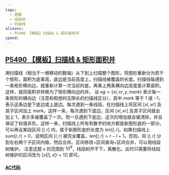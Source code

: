 ```yaml
---
tags:
  - 题解
  - 线段树
  - 扫描线
aliases:
  - P5490 【模板】扫描线 & 矩形面积并
speed:
---
```

## [P5490 【模板】扫描线 & 矩形面积并](https://www.luogu.com.cn/problem/P5490)

用扫描线（相当于一根移动的数轴）从下到上扫描整个图形，将图形重新分为若干个矩形，面积为底乘高，底边是当前高度上，扫描线被覆盖的长度。扫描线每遇到一条矩形横向边，就重新计算一次当前的底，再乘上两条横向边高度差计算面积。这样，就将面积并转换为了矩形横向边的并。
设 $eg=\{xl,xr,y,mark\}$ 表示每一条矩形的横向边（注意和假想的无限长的扫描线区分），其中 $mark$ 等于 $1$ 或 $-1$，表示这条边是下底边或上底边。每次遇到一条线段，在扫描线上将区间 $[xl,xr]$ 及其子区间加上 $mark$。这样一来，每次遇到下底边，区间 $[xl,xr]$ 及其子区间就会加上 $1$，表示多被覆盖了一次。而一旦遇到下底边，这次的增加就会被清除，并且保证了权值非负。这样一来，扫描线上所有有数字的地方都是新图形底的一部分。
可以再设某段区间 $[l,r]$ 内，属于新图形底的长度为 $len[l,r]$。如果扫描线上 $sum[l,r]>0$，说明区间 $[l,r]$ 被完全覆盖，$len[l,r]=r-l+1$。否则，将 $[l,r]$ 分到左右两个子区间内做，然后合并。区间修改+区间查询+区间合并，可以用线段树维护。
注意这题 $x$ 的范围到 $10^9$，线段树开不下，离散化。此时只需要将线段树维护的区间改为 $[x[l],x[r+1]]$ 即可。


#### [AC代码]()

```cpp

```
